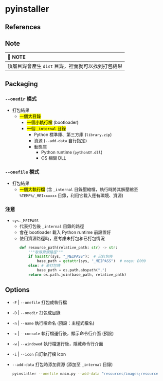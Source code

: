 # pyinstaller

## References

## Note
|📘 <span class="note">NOTE</span>|
|:---|
| 頂層目錄會產生 `dist` 目錄，裡面就可以找到打包結果 |

## Packaging

### `--onedir` 模式
+ 打包結果
  + <mark>一個大目錄</mark>
    + <mark>一個小執行檔</mark> (bootloader)
    + <mark>一個 `_internal` 目錄</mark>
      + Python 標準庫、第三方庫 (`library.zip`)
      + 資源 (`--add-data` 自行指定)
      + 動態庫
          + Python runtime (`pythonXY.dll`)
          + OS 相關 DLL

### `--onefile` 模式
+ 打包結果
  + <mark>一個大執行檔</mark> (含 `_internal` 目錄壓縮檔，執行時將其解壓縮至 `%TEMP%/_MEIxxxxxx` 目錄，利用它載入應有環境、資源)

### 注意
+ `sys._MEIPASS`
  + 代表打包後 `_internal` 目錄的路徑
  + 會在 bootloader 載入 Python runtime 前設置好
  + 使用資源路徑時，應考慮未打包和已打包情況
    ```py
    def resource_path(relative_path: str) -> str:
        """取得資源路徑"""
        if hasattr(sys, "_MEIPASS"):  # 已打包時
            base_path = getattr(sys, "_MEIPASS")  # noqa: B009
        else: # 未打包時
            base_path = os.path.abspath(".")
        return os.path.join(base_path, relative_path)
    ```

## Options

+ `-F` | `--onefile` 打包成執行檔

+ `-D` | `--onedir` 打包成目錄

+ `-n` | `--name` 執行檔命名 (預設：主程式檔名)

+ `-c` | `--console` 執行檔運行後，顯示命令行介面 (預設)

+ `-w` | `--windowed` 執行檔運行後，隱藏命令行介面

+ `-i` | `--icon` 自訂執行檔 icon

+ `--add-data` 打包時添加資源 (添加至 `_internal` 目錄)
    ```bash
    pyinstaller --onefile main.py --add-data "resources/images;resources/images"
    ```
